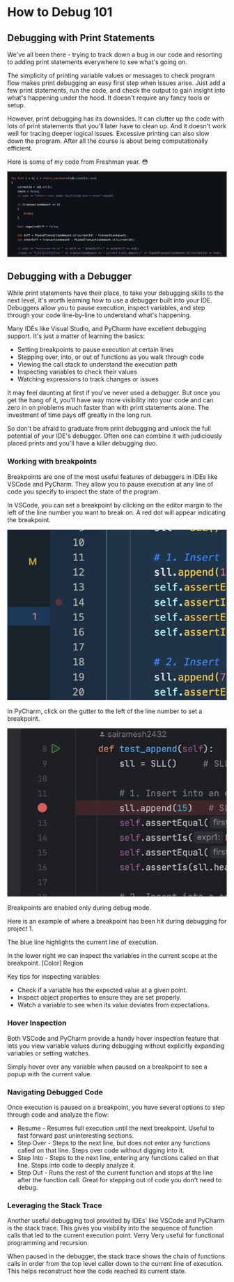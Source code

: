 # How to Debug 101

## Debugging with Print Statements

We've all been there - trying to track down a bug in our code and resorting to adding print statements everywhere to see what's going on.

The simplicity of printing variable values or messages to check program flow makes print debugging an easy first step when issues arise. Just add a few print statements, run the code, and check the output to gain insight into what's happening under the hood. It doesn't require any fancy tools or setup.

However, print debugging has its downsides. It can clutter up the code with lots of print statements that you'll later have to clean up. And it doesn't work well for tracing deeper logical issues. Excessive printing can also slow down the program. After all the course is about being computationally efficient.

Here is some of my code from Freshman year. 😳

![PrintDebug](images/PrintDebug.png)

## Debugging with a Debugger

While print statements have their place, to take your debugging skills to the next level, it's worth learning how to use a debugger built into your IDE. Debuggers allow you to pause execution, inspect variables, and step through your code line-by-line to understand what's happening.

Many IDEs like Visual Studio, and PyCharm have excellent debugging support. It's just a matter of learning the basics:

* Setting breakpoints to pause execution at certain lines
* Stepping over, into, or out of functions as you walk through code
* Viewing the call stack to understand the execution path
* Inspecting variables to check their values
* Watching expressions to track changes or issues

It may feel daunting at first if you've never used a debugger. But once you get the hang of it, you'll have way more visibility into your code and can zero in on problems much faster than with print statements alone. The investment of time pays off greatly in the long run.

So don't be afraid to graduate from print debugging and unlock the full potential of your IDE's debugger. Often one can combine it with judiciously placed prints and you'll have a killer debugging duo.

### Working with breakpoints

Breakpoints are one of the most useful features of debuggers in IDEs like VSCode and PyCharm. They allow you to pause execution at any line of code you specify to inspect the state of the program.

In VSCode, you can set a breakpoint by clicking on the editor margin to the left of the line number you want to break on. A red dot will appear indicating the breakpoint.

![BreakPoint](images/VsCodeBreakPoint.png)

In PyCharm, click on the gutter to the left of the line number to set a breakpoint.

![BreakPoint](images/PyCharmBreakPoint.png)

Breakpoints are enabled only during debug mode.

Here is an example of where a breakpoint has been hit during debugging for project 1.


The blue line highlights the current line of execution. 
<!-- show the pycharm image -->

In the lower right we can inspect the variables in the current scope at the breakpoint. [Color] Region

Key tips for inspecting variables:

* Check if a variable has the expected value at a given point.
* Inspect object properties to ensure they are set properly.
* Watch a variable to see when its value deviates from expectations.

### Hover Inspection
Both VSCode and PyCharm provide a handy hover inspection feature that lets you view variable values during debugging without explicitly expanding variables or setting watches.

Simply hover over any variable when paused on a breakpoint to see a popup with the current value.

### Navigating Debugged Code
Once execution is paused on a breakpoint, you have several options to step through code and analyze the flow:

<!-- Image for steps -->

* Resume - Resumes full execution until the next breakpoint. Useful to fast forward past uninteresting sections.
* Step Over - Steps to the next line, but does not enter any functions called on that line. Steps over code without digging into it.
* Step Into - Steps to the next line, entering any functions called on that line. Steps into code to deeply analyze it.
* Step Out - Runs the rest of the current function and stops at the line after the function call. Great for stepping out of code you don't need to debug.


<!-- Some tips for efficient debugging navigation:

* Step over setup code to get to the meat of the logic.
* Step into functions that contain bugs or complex code.
* Use step out to surface back out of details you've debugged. -->


### Leveraging the Stack Trace
Another useful debugging tool provided by IDEs' like VSCode and PyCharm is the stack trace. This gives you visibility into the sequence of function calls that led to the current execution point. Verry Very useful for functional programming and recursion.

<!-- ## [Recursion](#recursion). -->

When paused in the debugger, the stack trace shows the chain of functions calls in order from the top level caller down to the current line of execution. This helps reconstruct how the code reached its current state.


### 

























